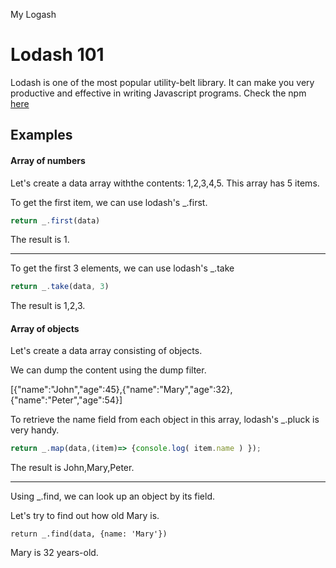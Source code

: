 My Logash


# Lodash 101

Lodash is one of the most popular utility-belt library. It can make you very productive and effective in writing Javascript programs. Check the npm [here](https://www.npmjs.com/package/lodash)

## Examples
#### Array of numbers

Let's create a data array withthe contents: 1,2,3,4,5. This array has 5 items.

To get the first item, we can use lodash's _.first.

```javascript
return _.first(data)
```

The result is 1.

---

To get the first 3 elements, we can use lodash's _.take

```javascript
return _.take(data, 3)
```

The result is 1,2,3.

#### Array of objects

Let's create a data array consisting of objects.

We can dump the content using the dump filter.

[{"name":"John","age":45},{"name":"Mary","age":32},{"name":"Peter","age":54}]

To retrieve the name field from each object in this array, lodash's _.pluck is very handy.

```javascript
return _.map(data,(item)=> {console.log( item.name ) });
```

The result is John,Mary,Peter.

---


Using _.find, we can look up an object by its field.

Let's try to find out how old Mary is.

```return _.find(data, {name: 'Mary'})```

Mary is 32 years-old.
